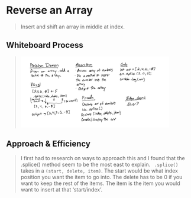 # Reverse an Array

> Insert and shift an array in middle at index.

## Whiteboard Process
> <img src="Code Challenge 2 new.jpeg" width=400/>

## Approach & Efficiency
> I first had to research on ways to approach this and I found that the .splice() method seem to be the most east to explain. `	.splice()` takes in a `(start, delete, item)`. The start would be what index position you want the item to go into. The delete has to be 0 if you want to keep the rest of the items. The item is the item you would want to insert at that ‘start/index’. 
